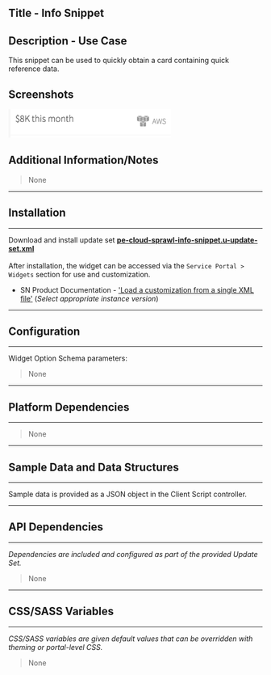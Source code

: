 ## Title - Info Snippet

## Description - Use Case

This snippet can be used to quickly obtain a card containing quick reference data.

## Screenshots
![](../images/pe-cloud-sprawl-info-snippet.png)

## Additional Information/Notes 
> None
---
## Installation
---
Download and install update set **[pe-cloud-sprawl-info-snippet.u-update-set.xml](pe-cloud-sprawl-info-snippet.u-update-set.xml)** <br/><br/>
After installation, the widget can be accessed via the `Service Portal > Widgets` section for use and customization.<br/>
* SN Product Documentation - ['Load a customization from a single XML file'](https://docs.servicenow.com/search?q=Load+a+customization+from+a+single+XML+file)   (<i>Select appropriate instance version</i>)
---
## Configuration
---
Widget Option Schema parameters:
> None
---
## Platform Dependencies
---
> None
---
## Sample Data and Data Structures
---
Sample data is provided as a JSON object in the Client Script controller.

---
## API Dependencies
---
<i>Dependencies are included and configured as part of the provided Update Set.</i>
> None
---
## CSS/SASS Variables
---
_CSS/SASS variables are given default values that can be overridden with theming or portal-level CSS._
> None